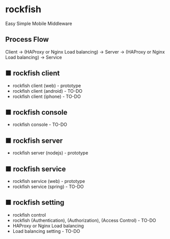 # rockfish

   Easy Simple Mobile Middleware

## Process Flow
   Client -> (HAProxy or Nginx Load balancing) ->
   Server -> (HAProxy or Nginx Load balancing) ->
   Service

## ■ rockfish client
   * rockfish client (web) - prototype
   * rockfish client (android) - TO-DO
   * rockfish client (iphone) - TO-DO
   
## ■ rockfish console
   * rockfish console - TO-DO

## ■ rockfish server
   * rockfish server (nodejs) - prototype
   
## ■ rockfish service
   * rockfish service (web) - prototype
   * rockfish service (spring) - TO-DO

## ■ rockfish setting   
   * rockfish control
   * rockfish (Authentication), (Authorization), (Access Control) - TO-DO
   * HAProxy or Nginx Load balancing 
   * Load balancing setting - TO-DO 
